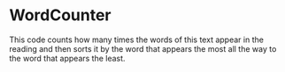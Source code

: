 # WordCounter
This code counts how many times the words of this text appear in the reading and then sorts it by the word that appears the most all the way to the word that appears the least.
